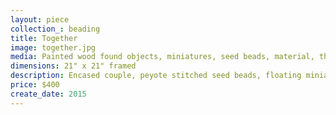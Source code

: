 ```yaml
---
layout: piece
collection_: beading
title: Together
image: together.jpg
media: Painted wood found objects, miniatures, seed beads, material, thread
dimensions: 21" x 21" framed
description: Encased couple, peyote stitched seed beads, floating miniatures on layered quilted  fabric matted  in glassed maple frame 2 inches in depth.
price: $400
create_date: 2015
---
```

